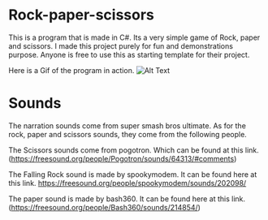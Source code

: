 # Rock-paper-scissors

This is a program that is made in C#. Its a very simple game of Rock, paper and scissors.  I made this project purely for fun and demonstrations purpose. Anyone is free to use this as starting template for their project. 

Here is a Gif of the program in action. 
![Alt Text](https://i.imgur.com/3Z1pJtd.gifv)

# Sounds
The narration sounds come from super smash bros ultimate.  As for the rock, paper and scissors sounds, they come from the following people. 

The Scissors sounds come from pogotron. Which can be found at this link.
(https://freesound.org/people/Pogotron/sounds/64313/#comments)


The Falling Rock sound is made by spookymodem. It can be found here at this link.
https://freesound.org/people/spookymodem/sounds/202098/

The paper sound is made by bash360. It can be found here at this link. 
(https://freesound.org/people/Bash360/sounds/214854/)

 

